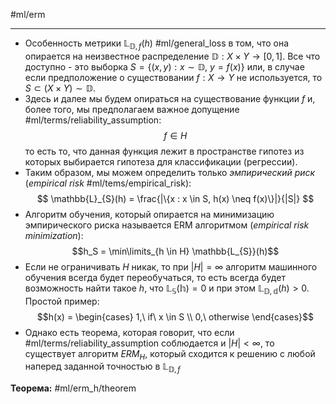 #ml/erm

---

* Особенность метрики $\mathbb{L}_{\mathbb{D}, f}(h)$ #ml/general_loss в том, что она опирается на неизвестное распределение $\mathbb{D}: X \times Y \rightarrow [0, 1]$. Все что доступно - это выборка $S = \{(x, y): x \sim \mathbb{D},\ y = f(x)\}$ или, в случае если предположение о существовании $f: X \rightarrow Y$ не используется, то $S \subset (X \times Y) \sim \mathbb{D}$. 
* Здесь и далее мы будем опираться на существование функции $f$  и, более того, мы предполагаем важное допущение #ml/terms/reliability_assumption:
$$f \in H$$
	то есть то, что данная функция лежит в пространстве гипотез из которых выбирается гипотеза для классификации (регрессии).
* Таким образом, мы можем определить только *эмпирический риск* (*empirical risk* #ml/tems/empirical_risk):
$$ \mathbb{L}_{S}(h) = \frac{|\{x : x \in S, h(x) \neq f(x)\}|}{|S|} $$
* Алгоритм обучения, который опирается на минимизацию эмпирического риска называется ERM алгоритмом (*empirical risk minimization*):
$$h_S = \min\limits_{h \in H} \mathbb{L_{S}}(h)$$
* Если не ограничивать $H$ никак, то при $|H| = \infty$ алгоритм машинного обучения всегда будет переобучаться, то есть всегда будет возможность найти такое $h$, что $\mathbb{L_{S}(h)} = 0$ и при этом $\mathbb{L_{\mathbb{D},d}}(h) > 0$. Простой пример:
$$h(x) = \begin{cases}
	1,\ if\ x \in S \\
	0,\ otherwise
\end{cases}$$
* Однако есть теорема, которая говорит, что если #ml/terms/reliability_assumption соблюдается и $|H| < \infty$, то существует алгоритм $ERM_H$, который сходится к решению с любой наперед заданной точностью в $\mathbb{L}_{\mathbb{D},f}$

**Теорема:** #ml/erm_h/theorem

> 